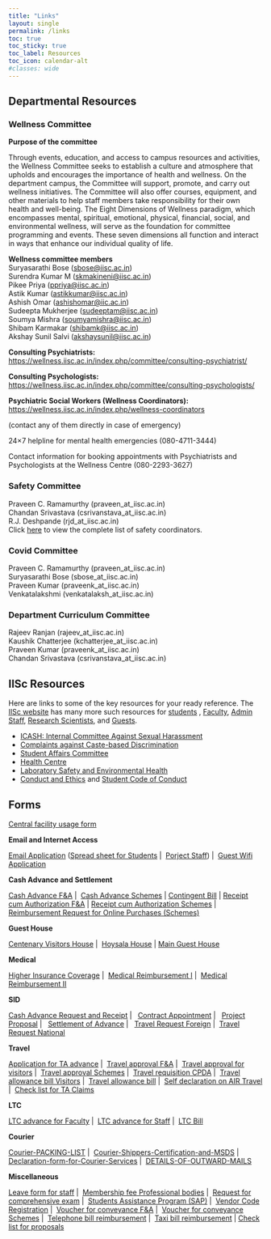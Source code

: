 ```yaml
---
title: "Links"
layout: single
permalink: /links
toc: true
toc_sticky: true
toc_label: Resources
toc_icon: calendar-alt
#classes: wide
---
```

## Departmental Resources

### Wellness Committee
<b>Purpose of the committee</b>

Through events, education, and access to campus resources and activities, the Wellness Committee seeks to establish a culture and atmosphere that upholds and encourages the importance of health and wellness. On the department campus, the Committee will support, promote, and carry out wellness initiatives.  The Committee will also offer courses, equipment, and other materials to help staff members take responsibility for their own health and well-being.  The Eight Dimensions of Wellness paradigm, which encompasses mental, spiritual, emotional, physical, financial, social, and environmental wellness, will serve as the foundation for committee programming and events. These seven dimensions all function and interact in ways that enhance our individual quality of life.
 
<b>Wellness committee members</b><br>
Suryasarathi Bose (sbose@iisc.ac.in)<br>
Surendra Kumar M (skmakineni@iisc.ac.in)<br>
Pikee Priya (ppriya@iisc.ac.in)<br>
Astik Kumar (astikkumar@iisc.ac.in)<br>
Ashish Omar (ashishomar@iic.ac.in)<br>
Sudeepta Mukherjee (sudeeptam@iisc.ac.in)<br>
Soumya Mishra (soumyamishra@iisc.ac.in)<br>
Shibam Karmakar (shibamk@iisc.ac.in)<br>
Akshay Sunil Salvi (akshaysunil@iisc.ac.in)

<b>Consulting Psychiatrists:</b>
<a href="https://wellness.iisc.ac.in/index.php/committee/consulting-psychiatrist/" target="_blank">https://wellness.iisc.ac.in/index.php/committee/consulting-psychiatrist/</a>

<b>Consulting Psychologists:</b>
<a href="https://wellness.iisc.ac.in/index.php/committee/consulting-psychologists/" target="_blank">https://wellness.iisc.ac.in/index.php/committee/consulting-psychologists/</a>

<b>Psychiatric Social Workers (Wellness Coordinators):</b>
<a href="https://wellness.iisc.ac.in/index.php/wellness-coordinators" target="_blank">https://wellness.iisc.ac.in/index.php/wellness-coordinators</a>

(contact any of them directly in case of emergency)

24×7 helpline for mental health emergencies  (080-4711-3444)<br>

Contact information for booking appointments with Psychiatrists and Psychologists at the Wellness Centre (080-2293-3627)<br>

### Safety Committee
Praveen C. Ramamurthy (praveen_at_iisc.ac.in)<br>
Chandan Srivastava (csrivanstava_at_iisc.ac.in)<br>
R.J. Deshpande (rjd_at_iisc.ac.in)<br>
Click <a href="/pdfs/safety.pdf">here</a> to view the complete list of safety coordinators.

### Covid Committee
Praveen C. Ramamurthy (praveen_at_iisc.ac.in)<br>
Suryasarathi Bose (sbose_at_iisc.ac.in)<br>
Praveen Kumar (praveenk_at_iisc.ac.in)<br>
Venkatalakshmi (venkatalaksh_at_iisc.ac.in)<br>

### Department Curriculum Committee
Rajeev Ranjan (rajeev_at_iisc.ac.in)<br>
Kaushik Chatterjee (kchatterjee_at_iisc.ac.in)<br>
Praveen Kumar (praveenk_at_iisc.ac.in)<br>
Chandan Srivastava (csrivanstava_at_iisc.ac.in)<br>


## IISc Resources
Here are links to some of the key resources for your ready reference. The <a href="https://www.iisc.ac.in/about/" target="_blank">IISc website</a> has many more such resources for <a href="https://www.iisc.ac.in/about/student-corner/" target="_blank">students</a> , <a href="https://www.iisc.ac.in/about/faculty-corner/" target="_blank">Faculty</a>, <a href="https://www.iisc.ac.in/about/staff-corner/" target="_blank">Admin Staff</a>, <a href="https://www.iisc.ac.in/research-scientists-corner/" target="_blank">Research Scientists</a>, and <a href="https://www.iisc.ac.in/about/guests-corner/" target="_blank">Guests</a>.   
 
<ul>
<li><a href="http://www.iisc.ac.in/icash/" target="_blank">ICASH: Internal Committee Against Sexual Harassment</a></li>
<li><a href="http://www.iisc.ac.in/complaints-related-to-caste-based-discrimination/" target="_blank">Complaints against Caste-based Discrimination</a></li>
<li><a href="https://www.iisc.ac.in/wp-content/uploads/2021/06/Memorandum-Reconstituted-Students-Affairs-Committee-signed-2021.pdf" target="_blank">Student Affairs Committee</a></li>
<li><a href="https://iisc.ac.in/health-centre/" target="_blank">Health Centre</a></li>
<li><a href="https://olseh.iisc.ac.in/" target="_blank">Laboratory Safety and Environmental Health</a></li>
<li><a href="https://www.iisc.ac.in/about/student-corner/academic-integrity/" target="_blank">Conduct and Ethics</a> and <a href="https://www.iisc.ac.in/wp-content/uploads/2019/07/iisc_students-code-of-conduct_FINAL_24-07-2019.pdf" target="_blank">Student Code of Conduct</a></li>
</ul>

## Forms

<a href="/pdfs/central-facility.pdf" target="_blank">Central facility usage form</a>

<b>Email and Internet Access</b>

<a href="/pdfs/MTE-Email-Application.pdf">Email Application</a> (<a href="/docs/MTE-Students-Dummy.xlsx">Spread sheet for Students</a> | 
<a href="/docs/MTE-ProjectStaff-Dummy.xlsx">Porject Staff</a>) | 
<a href="/pdfs/MTE-Guest-Wifi.pdf">Guest Wifi Application</a>

<b>Cash Advance and Settlement</b>

<a href="/docs/Cash-Advance-FA.doc">Cash Advance F&amp;A</a> | 
<a href="/docs/Cash-Advance-Schemes.doc">Cash Advance Schemes</a> | 
<a href="/docs/Contingent-Bill.doc">Contingent Bill</a> | 
<a href="/docs/Receipt-cum-Authorisation-FA.doc">Receipt cum Authorization F&amp;A</a> | 
<a href="/docs/Receipt-cum-Authorisation-Schemes.doc">Receipt cum Authorization Schemes</a> | 
<a href="/docs/Reimbursement-Request-For-Online-Purchases-Schemes.doc">Reimbursement Request for Online Purchases (Schemes)</a>

<b>Guest House</b>

<a href="/docs/Request-for-Centenary-Visitors-House-New.doc">Centenary Visitors House</a> | 
<a href="/docs/Hoysala-request-form-Modi.docx">Hoysala House</a> | 
<a href="/docs/Request-for-Accomodation-at-Guest-house.doc">Main Guest House</a>
                           
<b>Medical</b>

<a href="/docs/Higher-Insurance-coverage-Option-form.docx">Higher Insurance Coverage</a> | 
<a href="/docs/Medical-Reimbursement-I.doc">Medical Reimbursement I</a> | 
<a href="/docs/Medical-Reimbursement-II.doc">Medical Reimbursement II</a>
                            
<b>SID</b>

<a href="/docs/Cash-Advance-Request-and-Receipt.doc">Cash Advance Request and Receipt</a> |  
<a href="/docs/Contract-appointment.doc">Contract Appointment</a> |  
<a href="/docs/Project-Proposal.doc">Project Proposal</a> |  
<a href="/docs/Settlement-of-Advance.docx">Settlement of Advance</a> |  
<a href="/docs/Travel-Request-Foreign.doc">Travel Request Foreign</a> | 
<a href="/docs/Travel-Request-National.doc">Travel Request National</a>

<b>Travel</b>

<a href="/docs/Application-for-TA-Advance.doc">Application for TA advance</a> | 
<a href="/docs/Travel-Approval-F-A.doc">Travel approval F&amp;A</a> | 
<a href="/docs/Travel-Approval-For-visitors.doc">Travel approval for visitors</a> | 
<a href="/docs/Travel-Approval-Schemes.doc">Travel approval Schemes</a> | 
<a href="/docs/Travel-Requisition-CPDA.doc">Travel requisition CPDA</a> | 
<a href="/docs/Travelling-allowance-Bill-Visitors.doc">Travel allowance bill Visitors</a> | 
<a href="/docs/Travelling-Allowance-Bill.doc">Travel allowance bill</a> | 
<a href="/docs/Self-declaration-on-AIR-Travel.docx">Self declaration on AIR Travel</a> | 
<a href="/pdfs/Check-Sheet-for-TA-claim.pdf">Check list for TA Claims</a>

<b>LTC</b>

<a href="/docs/LTC-Advance-For-Faculty.doc">LTC advance for Faculty</a> | 
<a href="/docs/LTC-Advance-Staff.doc">LTC advance for Staff</a> | 
<a href="/docs/LTC-BILL.docx">LTC Bill</a>

<b>Courier</b>

<a href="/docs/Courier-PACKING-LIST.doc">Courier-PACKING-LIST</a> | 
<a href="/docs/Courier-Shippers-Certification-and-MSDS.doc">Courier-Shippers-Certification-and-MSDS</a> | 
<a href="/docs/Declaration-form-for-Courier-Services.doc">Declaration-form-for-Courier-Services</a> | 
<a href="/docs/DETAILS-OF-OUTWARD-MAILS.doc">DETAILS-OF-OUTWARD-MAILS</a>

<b>Miscellaneous</b>

<a href="/docs/Leave-form-Staff.docx">Leave form for staff</a> | 
<a href="/docs/Membership-Fee-Professional-Body.pdf">Membership fee Professional bodies</a> | 
<a href="/docs/Request-for-Compre-Exam.doc">Request for comprehensive exam</a> | 
<a href="/docs/Stud-Assit-ProgSAP.docx">Students Assistance Program (SAP)</a> | 
<a href="/docs/VENDOR-CODE-Regn.docx">Vendor Code Registration</a> | 
<a href="/docs/Voucher-for-conveyance-F-A.doc">Voucher for conveyance F&amp;A</a> | 
<a href="/docs/Voucher-for-conveyance-Schemes.doc">Voucher for conveyance Schemes</a> | 
<a href="/docs/Telephone-reimb-form.doc">Telephone bill reimbursement</a> | 
<a href="/docs/Taxi-Bill-Reimb-Application.doc">Taxi bill reimbursement</a> | 
<a href="/docs/Check-list-for-proposals.doc">Check list for proposals</a>